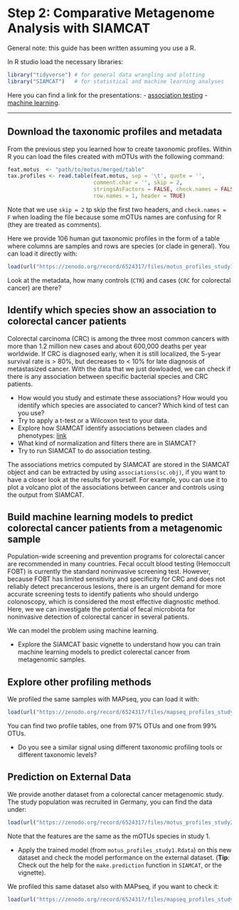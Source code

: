 # Step 2: Comparative Metagenome Analysis with SIAMCAT

General note: this guide has been written assuming you use a R.

In R studio load the necessary libraries:
```R
library("tidyverse") # for general data wrangling and plotting
library("SIAMCAT")   # for statistical and machine learning analyses
```

Here you can find a link for the presentations:
    - [association testing](../assets/presentations/project3/P3_association_testing.pdf)
    - [machine learning](../assets/presentations/project3/P3_machine_learning.pdf).

---

## Download the taxonomic profiles and metadata

From the previous step you learned how to create taxonomic profiles. Within R you can load the files created with mOTUs with the following command:

``` R
feat.motus  <- "path/to/motus/merged/table"
tax.profiles <- read.table(feat.motus, sep = '\t', quote = '',
                           comment.char = '', skip = 2,
                           stringsAsFactors = FALSE, check.names = FALSE,
                           row.names = 1, header = TRUE)
```

Note that we use `skip = 2` tp skip the first two headers, and `check.names = F` when loading the file because some mOTUs names are confusing for R (they are treated as comments).

Here we provide 106 human gut taxonomic profiles in the form of a table where columns are samples and rows are species (or clade in general). You can load it directly with:

```r
load(url("https://zenodo.org/record/6524317/files/motus_profiles_study1.Rdata"))
```

Look at the metadata, how many controls (`CTR`) and cases (`CRC` for colorectal cancer) are there?



## Identify which species show an association to colorectal cancer patients

Colorectal carcinoma (CRC) is among the three most common cancers with more than 1.2 million new cases and about 600,000 deaths per year worldwide. If CRC is diagnosed early, when it is still localized, the 5-year survival rate is > 80%, but decreases to < 10% for late diagnosis of metastasized cancer. With the data that we just dowloaded, we can check if there is any association between specific bacterial species and CRC patients.

- How would you study and estimate these associations? How would you identify which species are associated to cancer? Which kind of test can you use?
- Try to apply a t-test or a Wilcoxon test to your data.
- Explore how SIAMCAT identify associations between clades and phenotypes: [link](https://bioconductor.org/packages/release/bioc/vignettes/SIAMCAT/inst/doc/SIAMCAT_vignette.html)
- What kind of normalization and filters there are in SIAMCAT?
- Try to run SIAMCAT to do association testing.

The associations metrics computed by SIAMCAT are stored in the SIAMCAT
object and can be extracted by using `associations(sc.obj)`, if you want to
have a closer look at the results for yourself. For example, you can use it to plot a volcano plot of the
associations between cancer and controls using the output from SIAMCAT.





## Build machine learning models to predict colorectal cancer patients from a metagenomic sample

Population-wide screening and prevention programs for colorectal cancer are recommended in many countries. Fecal occult blood testing (Hemoccult FOBT) is currently the standard noninvasive screening test. However, because FOBT has limited sensitivity and specificity for CRC and does not reliably detect precancerous lesions, there is an urgent demand for more accurate screening tests to identify patients who should undergo colonoscopy, which is considered the most effective diagnostic method. Here, we we can investigate the potential of fecal microbiota for noninvasive detection of colorectal cancer in several patients.

We can model the problem using machine learning.

- Explore the SIAMCAT basic vignette to understand how you can train machine learning models to predict colerectal cancer from metagenomic samples.



## Explore other profiling methods

We profiled the same samples with MAPseq, you can load it with:

``` r
load(url("https://zenodo.org/record/6524317/files/mapseq_profiles_study1.Rdata"))
```

You can find two profile tables, one from 97% OTUs and one from 99% OTUs.

- Do you see a similar signal using different taxonomic profiling tools or different taxonomic levels? 




## Prediction on External Data

We provide another dataset from a colorectal cancer 
metagenomic study. The study population was recruited in Germany, you can
find the data under:

```r
load(url("https://zenodo.org/record/6524317/files/motus_profiles_study2.Rdata"))
```

Note that the features are the same as the mOTUs species in study 1.

- Apply the trained model (from `motus_profiles_study1.Rdata`) on this new dataset and check the model performance on the external dataset. (**Tip**: Check out the help for the `make.prediction` function in `SIAMCAT`, or the vignette).


We profiled this same dataset also with MAPseq, if you want to check it:

```r
load(url("https://zenodo.org/record/6524317/files/mapseq_profiles_study2.Rdata"))
```

